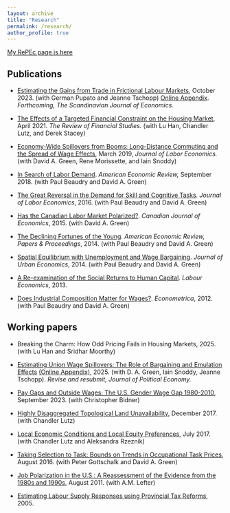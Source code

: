 ```yaml
---
layout: archive
title: "Research"
permalink: /research/
author_profile: true
---
```


[My RePEc page is here](https://ideas.repec.org/f/psa1145.html)

## Publications

- [Estimating the Gains from Trade in Frictional Labour Markets](http://ben-sand.github.io/files/PTS-V25_JEEA.pdf), October 2023. (with German Pupato and Jeanne Tschopp) [Online Appendix](http://ben-sand.github.io/files/PTS-V25_JEEA_Appendix.pdf). *Forthcoming, The Scandinavian Journal of Economics.*

- [The Effects of a Targeted Financial Constraint on the Housing Market](https://academic.oup.com/rfs/article/34/8/3742/6239712), April 2021. *The Review of Financial Studies.* (with Lu Han, Chandler Lutz, and Derek Stacey)

- [Economy-Wide Spillovers from Booms: Long-Distance Commuting and the Spread of Wage Effects](https://www.journals.uchicago.edu/doi/abs/10.1086/703362), March 2019, *Journal of Labor Economics.* (with David A. Green, Rene Morissette, and Iain Snoddy)

- [In Search of Labor Demand](https://www.aeaweb.org/articles?id=10.1257/aer.20141374). *American Economic Review,* September 2018. (with Paul Beaudry and David A. Green)

- [The Great Reversal in the Demand for Skill and Cognitive Tasks](http://www.journals.uchicago.edu/doi/10.1086/682347). *Journal of Labor Economics*, 2016. (with Paul Beaudry and David A. Green)

- [Has the Canadian Labor Market Polarized?](http://onlinelibrary.wiley.com/doi/10.1111/caje.12145/abstract). *Canadian Journal of Economics*, 2015. (with David A. Green)

- [The Declining Fortunes of the Young](https://www.aeaweb.org/articles.php?doi=10.1257/aer.104.5.381). *American Economic Review, Papers & Proceedings*, 2014. (with Paul Beaudry and David A. Green)

- [Spatial Equilibrium with Unemployment and Wage Bargaining](http://www.sciencedirect.com/science/article/pii/S0094119013000788). *Journal of Urban Economics*, 2014. (with Paul Beaudry and David A. Green)

- [A Re-examination of the Social Returns to Human Capital](http://www.sciencedirect.com/science/article/pii/S0927537113000791). *Labour Economics*, 2013. 

- [Does Industrial Composition Matter for Wages?](http://onlinelibrary.wiley.com/doi/10.3982/ECTA8659/abstract). *Econometrica*, 2012. (with Paul Beaudry and David A. Green)

## Working papers

- Breaking the Charm: How Odd Pricing Fails in Housing Markets, 2025. (with Lu Han and Sridhar Moorthy)

- [Estimating Union Wage Spillovers: The Role of Bargaining and Emulation Effects](https://jtschopp.com/wp-content/uploads/2025/02/gsst_2025.pdf) [(Online Appendix)](https://jtschopp.com/wp-content/uploads/2025/02/gsst_oa_2025.pdf), 2025. (with D. A. Green, Iain Snoddy, Jeanne Tschopp). *Revise and resubmit, Journal of Political Economy.*

- [Pay Gaps and Outside Wages: The U.S. Gender Wage Gap 1980-2010](https://clef.uwaterloo.ca/wp-content/uploads/2024/12/CLEF-082-2024.pdf), September 2023. (with Christopher Bidner)

- [Highly Disaggregated Topological Land Unavailability](https://chandlerlutz.github.io/pdf/land-unavailability.pdf), December 2017. (with Chandler Lutz)

- [Local Economic Conditions and Local Equity Preferences](https://papers.ssrn.com/sol3/papers.cfm?abstract_id=2912419), July 2017. (with Chandler Lutz and Aleksandra Rzeznik)

- [Taking Selection to Task: Bounds on Trends in Occupational Task Prices](http://dept.econ.yorku.ca/~bmsand/TPT_v10.pdf), August 2016. (with Peter Gottschalk and David A. Green)

- [Job Polarization in the U.S.: A Reassessment of the Evidence from the 1980s and 1990s](http://ideas.repec.org/p/usg/econwp/201103.html), August 2011. (with A.M. Lefter)

- [Estimating Labour Supply Responses using Provincial Tax Reforms](http://ben-sand.github.io/files/ProvincialTaxReforms-Sand.pdf), 2005.

